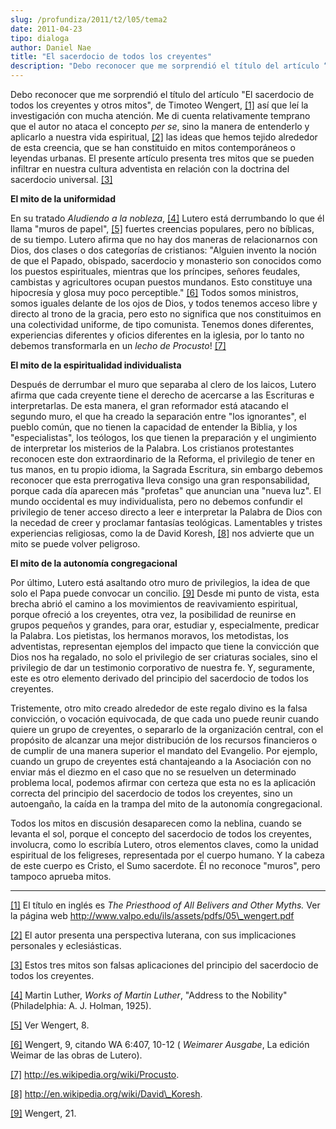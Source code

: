 ```yaml
---
slug: /profundiza/2011/t2/l05/tema2
date: 2011-04-23
tipo: dialoga
author: Daniel Nae
title: "El sacerdocio de todos los creyentes"
description: "Debo reconocer que me sorprendió el título del artículo “El sacerdocio de todos  los creyentes y otros mitos”, de Timoteo Wengert,[1] así que leí la  investigación con mucha atención. Me di cuenta relativamente temprano que el  autor no ataca el concepto per se, sino la manera..."
---
```


Debo reconocer que me sorprendió el título del artículo "El sacerdocio de todos los creyentes y otros mitos", de Timoteo Wengert, [[1]](#_ftn1 "") así que leí la investigación con mucha atención. Me di cuenta relativamente temprano que el autor no ataca el concepto _per se_, sino la manera de entenderlo y aplicarlo a nuestra vida espiritual, [[2]](#_ftn2 "") las ideas que hemos tejido alrededor de esta creencia, que se han constituido en mitos contemporáneos o leyendas urbanas. El presente artículo presenta tres mitos que se pueden infiltrar en nuestra cultura adventista en relación con la doctrina del sacerdocio universal. [[3]](#_ftn3 "")

**El mito de la uniformidad**

En su tratado _Aludiendo a la nobleza_, [[4]](#_ftn4 "") Lutero está derrumbando lo que él llama "muros de papel", [[5]](#_ftn5 "") fuertes creencias populares, pero no bíblicas, de su tiempo. Lutero afirma que no hay dos maneras de relacionarnos con Dios, dos clases o dos categorías de cristianos: "Alguien invento la noción de que el Papado, obispado, sacerdocio y monasterio son conocidos como los puestos espirituales, mientras que los príncipes, señores feudales, cambistas y agricultores ocupan puestos mundanos. Esto constituye una hipocresía y glosa muy poco perceptible." [[6]](#_ftn6 "") Todos somos ministros, somos iguales delante de los ojos de Dios, y todos tenemos acceso libre y directo al trono de la gracia, pero esto no significa que nos constituimos en una colectividad uniforme, de tipo comunista. Tenemos dones diferentes, experiencias diferentes y oficios diferentes en la iglesia, por lo tanto no debemos transformarla en un _lecho de Procusto_! [[7]](#_ftn7 "")

**El mito de la espiritualidad individualista**

Después de derrumbar el muro que separaba al clero de los laicos, Lutero afirma que cada creyente tiene el derecho de acercarse a las Escrituras e interpretarlas. De esta manera, el gran reformador está atacando el segundo muro, el que ha creado la separación entre "los ignorantes", el pueblo común, que no tienen la capacidad de entender la Biblia, y los "especialistas", los teólogos, los que tienen la preparación y el ungimiento de interpretar los misterios de la Palabra. Los cristianos protestantes reconocen este don extraordinario de la Reforma, el privilegio de tener en tus manos, en tu propio idioma, la Sagrada Escritura, sin embargo debemos reconocer que esta prerrogativa lleva consigo una gran responsabilidad, porque cada día aparecen más "profetas" que anuncian una "nueva luz". El mundo occidental es muy individualista, pero no debemos confundir el privilegio de tener acceso directo a leer e interpretar la Palabra de Dios con la necedad de creer y proclamar fantasías teológicas. Lamentables y tristes experiencias religiosas, como la de David Koresh, [[8]](#_ftn8 "") nos advierte que un mito se puede volver peligroso.

**El mito de la autonomía congregacional**

Por último, Lutero está asaltando otro muro de privilegios, la idea de que solo el Papa puede convocar un concilio. [[9]](#_ftn9 "") Desde mi punto de vista, esta brecha abrió el camino a los movimientos de reavivamiento espiritual, porque ofreció a los creyentes, otra vez, la posibilidad de reunirse en grupos pequeños y grandes, para orar, estudiar y, especialmente, predicar la Palabra. Los pietistas, los hermanos moravos, los metodistas, los adventistas, representan ejemplos del impacto que tiene la convicción que Dios nos ha regalado, no solo el privilegio de ser criaturas sociales, sino el privilegio de dar un testimonio corporativo de nuestra fe. Y, seguramente, este es otro elemento derivado del principio del sacerdocio de todos los creyentes.

Tristemente, otro mito creado alrededor de este regalo divino es la falsa convicción, o vocación equivocada, de que cada uno puede reunir cuando quiere un grupo de creyentes, o separarlo de la organización central, con el propósito de alcanzar una mejor distribución de los recursos financieros o de cumplir de una manera superior el mandato del Evangelio. Por ejemplo, cuando un grupo de creyentes está chantajeando a la Asociación con no enviar más el diezmo en el caso que no se resuelven un determinado problema local, podemos afirmar con certeza que esta no es la aplicación correcta del principio del sacerdocio de todos los creyentes, sino un autoengaño, la caída en la trampa del mito de la autonomía congregacional.

Todos los mitos en discusión desaparecen como la neblina, cuando se levanta el sol, porque el concepto del sacerdocio de todos los creyentes, involucra, como lo escribía Lutero, otros elementos claves, como la unidad espiritual de los feligreses, representada por el cuerpo humano. Y la cabeza de este cuerpo es Cristo, el Sumo sacerdote. Él no reconoce "muros", pero tampoco aprueba mitos.

* * *

[[1]](#_ftnref1 "") El título en inglés es _The Priesthood of All Belivers and Other Myths._ Ver la página web http://www.valpo.edu/ils/assets/pdfs/05\_wengert.pdf

[[2]](#_ftnref2 "") El autor presenta una perspectiva luterana, con sus implicaciones personales y eclesiásticas.

[[3]](#_ftnref3 "") Estos tres mitos son falsas aplicaciones del principio del sacerdocio de todos los creyentes.

[[4]](#_ftnref4 "") Martin Luther, _Works of Martin Luther_, "Address to the Nobility" (Philadelphia: A. J. Holman, 1925).

[[5]](#_ftnref5 "") Ver Wengert, 8.

[[6]](#_ftnref6 "") Wengert, 9, citando WA 6:407, 10-12 ( _Weimarer Ausgabe_, La edición Weimar de las obras de Lutero).

[[7]](#_ftnref7 "") http://es.wikipedia.org/wiki/Procusto.

[[8]](#_ftnref8 "") http://en.wikipedia.org/wiki/David\_Koresh.

[[9]](#_ftnref9 "") Wengert, 21.

